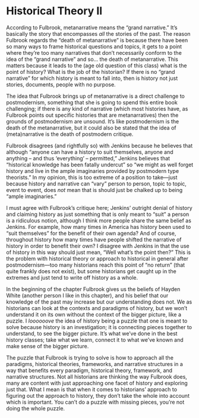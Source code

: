 # Historical Theory II #
According to Fulbrook, metanarrative means the “grand narrative.” It’s basically the story that encompasses *all* the stories of the past. The reason Fulbrook regards the “death of metanarrative” is because there have been so many ways to frame historical questions and topics, it gets to a point where they’re too many narratives that don’t necessarily conform to the idea of the “grand narrative” and so… the death of metanarrative. This matters because it leads to the (age old question of this class) what is the point of history? What is the job of the historian? If there is no “grand narrative” for which history is meant to fall into, then is history not just stories, documents, people with no purpose. 

The idea that Fulbrook brings up of metanarrative is a direct challenge to postmodernism, something that she is going to spend this entire book challenging; if there is any kind of narrative (which most histories have, as Fulbrook points out specific histories that are metanarratives) then the grounds of postmodernism are unsound. It’s like postmodernism is the death of the metanarrative, but it could also be stated that the idea of (meta)narrative is the death of postmodern critique.

Fulbrook disagrees (and rightfully so) with Jenkins because he believes that although “anyone can have a history to suit themselves, anyone and anything – and thus ‘everything’ – permitted,” Jenkins believes that “historical knowledge has been fatally undercut” so “we might as well forget history and live in the ample imaginaries provided by postmodern type theorists.” In my opinion, this is too extreme of a position to take—just because history and narrative can “vary” person to person, topic to topic, event to event, does *not* mean that is should just be chalked up to being “ample imaginaries.”

I must agree with Fulbrook’s critique here; Jenkins’ outright denial of history and claiming history as just something that is only meant to “suit” a person is a ridiculous notion, although I think more people share the same belief as Jenkins. For example, how many times in America has history been used to “suit themselves” for the benefit of their own agenda? And of course, throughout history how many times have people shifted the narrative of history in order to benefit their own? I disagree with Jenkins in that the use of history in this way should just mean, “Well what’s the point then?” This is the problem with historical theory or approach to historical in general after postmodernism—too many historians reach this point of “no return” (that quite frankly does not exist), but some historians get caught up in the extremes and just tend to write off history as a whole.

In the beginning of the chapter Fulbrook gives us the beliefs of Hayden White (another person I like in this chapter), and his belief that our knowledge of the past may increase but our understanding does not. We as historians can look at the contexts and paradigms of history, but we won’t understand it on its own without the context of the bigger picture, like a puzzle. I *loooooove* the idea of history being a puzzle that one is meant to solve because history is an investigation; it is connecting pieces together to understand, to see the bigger picture. It’s what we’ve done in the best history classes; take what we learn, connect it to what we’ve known and make sense of the bigger picture.

The puzzle that Fulbrook is trying to solve is how to approach all the paradigms, historical theories, frameworks, and narrative structures in a way that benefits every paradigm, historical theory, framework, and narrative structures. Not all historians are thinking the way Fulbrook does, many are content with just approaching one facet of history and exploring just that. What I mean is that when it comes to historians’ approach to figuring out the approach to history, they don’t take the whole into account which is important. You can’t do a puzzle with missing pieces, you’re not doing the whole puzzle.
